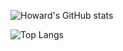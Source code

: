 ![Howard's GitHub stats](https://github-readme-stats.vercel.app/api?username=wangit124&show_icons=true&theme=radical&show=reviews,discussions_started,discussions_answered,prs_merged,prs_merged_percentage)

![Top Langs](https://github-readme-stats.vercel.app/api/top-langs/?username=wangit124&langs_count=20)
